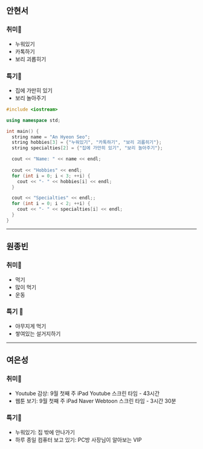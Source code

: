 ## 안현서
### 취미🐸
- 누워있기
- 카톡하기
- 보리 괴롭히기

### 특기🐹
- 집에 가만히 있기
- 보리 놀아주기


```cpp
#include <iostream>

using namespace std;

int main() {
  string name = "An Hyeon Seo";
  string hobbies[3] = {"누워있기", "카톡하기", "보리 괴롭히기"};
  string specialties[2] = {"집에 가만히 있기", "보리 놀아주기"};

  cout << "Name: " << name << endl;
  
  cout << "Hobbies" << endl;
  for (int i = 0; i < 3; ++i) {
    cout << "- " << hobbies[i] << endl;
  }

  cout << "Specialties" << endl;;
  for (int i = 0; i < 2; ++i) {
    cout << "- " << specialties[i] << endl;
  }
}

```
---

## 원종빈
### 취미🐽
- 먹기
- 많이 먹기
- 운동

### 특기 🐷
- 야무지게 먹기
- 쌓여있는 설거지하기
---

## 여은성

### 취미🐸
- Youtube 감상: 9월 첫째 주 iPad Youtube 스크린 타임 - 43시간
- 웹툰 보기: 9월 첫째 주 iPad Naver Webtoon 스크린 타임 - 3시간 30분

### 특기🐹
- 누워있기: 집 밖에 안나가기
- 하루 종일 컴퓨터 보고 있기: PC방 사장님이 알아보는 VIP

